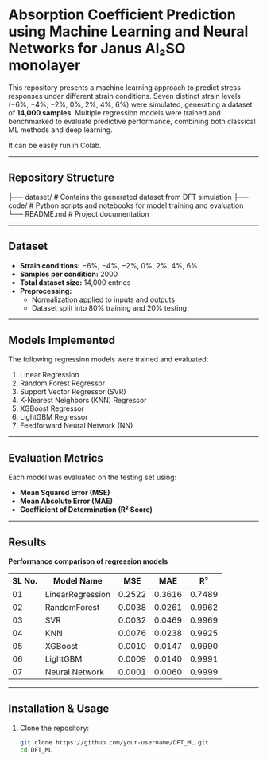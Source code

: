 # Absorption Coefficient Prediction using Machine Learning and Neural Networks for Janus Al₂SO monolayer

This repository presents a machine learning approach to predict stress responses under different strain conditions. Seven distinct strain levels (−6%, −4%, −2%, 0%, 2%, 4%, 6%) were simulated, generating a dataset of **14,000 samples**. Multiple regression models were trained and benchmarked to evaluate predictive performance, combining both classical ML methods and deep learning.

It can be easily run in Colab.

---

## Repository Structure
├── dataset/ # Contains the generated dataset from DFT simulation
├── code/ # Python scripts and notebooks for model training and evaluation
└── README.md # Project documentation

---

## Dataset

- **Strain conditions:** −6%, −4%, −2%, 0%, 2%, 4%, 6%  
- **Samples per condition:** 2000  
- **Total dataset size:** 14,000 entries  
- **Preprocessing:**  
  - Normalization applied to inputs and outputs  
  - Dataset split into 80% training and 20% testing  

---

## Models Implemented

The following regression models were trained and evaluated:  

1. Linear Regression  
2. Random Forest Regressor  
3. Support Vector Regressor (SVR)  
4. K-Nearest Neighbors (KNN) Regressor  
5. XGBoost Regressor  
6. LightGBM Regressor  
7. Feedforward Neural Network (NN)  

---

## Evaluation Metrics

Each model was evaluated on the testing set using:  
- **Mean Squared Error (MSE)**  
- **Mean Absolute Error (MAE)**  
- **Coefficient of Determination (R² Score)**  

---

## Results

**Performance comparison of regression models**

| SL No. | Model Name       | MSE    | MAE    | R²    |
|--------|------------------|--------|--------|-------|
| 01     | LinearRegression | 0.2522 | 0.3616 | 0.7489 |
| 02     | RandomForest     | 0.0038 | 0.0261 | 0.9962 |
| 03     | SVR              | 0.0032 | 0.0469 | 0.9969 |
| 04     | KNN              | 0.0076 | 0.0238 | 0.9925 |
| 05     | XGBoost          | 0.0010 | 0.0147 | 0.9990 |
| 06     | LightGBM         | 0.0009 | 0.0140 | 0.9991 |
| 07     | Neural Network   | 0.0001 | 0.0060 | 0.9999 |

---

## Installation & Usage

1. Clone the repository:  
   ```bash
   git clone https://github.com/your-username/DFT_ML.git
   cd DFT_ML

